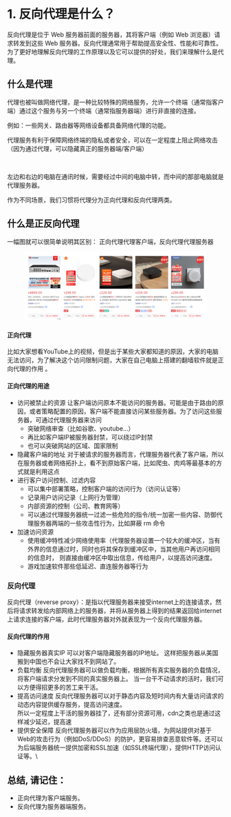 # 1. 反向代理是什么？

反向代理是位于 Web 服务器前面的服务器，其将客户端（例如 Web 浏览器）请求转发到这些 Web 服务器。反向代理通常用于帮助提高安全性、性能和可靠性。为了更好地理解反向代理的工作原理以及它可以提供的好处，我们来理解什么是代理。

## 什么是代理

代理也被叫做网络代理，是一种比较特殊的网络服务，允许一个终端（通常指客户端）通过这个服务与另一个终端（通常指服务器端）进行非直接的连接。

例如：一些网关、路由器等网络设备都具备网络代理的功能。

代理服务有利于保障网络终端的隐私或者安全，可以在一定程度上阻止网络攻击（因为通过代理，可以隐藏真正的服务器端/客户端）

<figure><img src="https://picx.zhimg.com/80/v2-c39a0da2133aa5689020a317962ac6a0_720w.webp?source=1940ef5c" alt=""><figcaption></figcaption></figure>

左边和右边的电脑在通讯时候，需要经过中间的电脑中转，而中间的那部电脑就是代理服务器。

作为不同场景，我们习惯将代理分为正向代理和反向代理两类。

## 什么是正反向代理

一幅图就可以很简单说明其区别： 正向代理代理客户端，反向代理代理服务器

<figure><img src=".gitbook/assets/image.png" alt=""><figcaption></figcaption></figure>

#### 正向代理

比如大家想看YouTube上的视频，但是出于某些大家都知道的原因，大家的电脑无法访问，为了解决这个访问限制问题，大家在自己电脑上搭建的翻墙软件就是正向代理的作用 。

#### 正向代理的用途

* 访问被禁止的资源
  让客户端访问原本不能访问的服务器。可能是由于路由的原因，或者策略配置的原因，客户端不能直接访问某些服务器。为了访问这些服务器，可通过代理服务器来访问
  * 突破网络审查（比如谷歌、youtube…）
  * 再比如客户端IP被服务器封禁，可以绕过IP封禁
  * 也可以突破网站的区域、国家限制
* 隐藏客户端的地址
  对于被请求的服务器而言，代理服务器代表了客户端，所以在服务器或者网络拓扑上，看不到原始客户端，比如爬虫、肉鸡等最基本的方式就是利用这点
* 进行客户访问控制、过滤内容
  * 可以集中部署策略，控制客户端的访问行为（访问认证等）
  * 记录用户访问记录（上网行为管理）
  * 内部资源的控制（公司、教育网等）
  * 可以通过代理服务器统一过滤一些危险的指令/统一加密一些内容、防御代理服务器两端的一些攻击性行为，比如屏蔽 rm 命令
* 加速访问资源
  * 使用缓冲特性减少网络使用率（代理服务器设置一个较大的缓冲区，当有外界的信息通过时，同时也将其保存到缓冲区中，当其他用户再访问相同的信息时， 则直接由缓冲区中取出信息，传给用户，以提高访问速度。
  * 游戏加速软件那些低延迟、直连服务器等行为

### 反向代理

反向代理（reverse proxy）：是指以代理服务器来接受internet上的连接请求，然后将请求转发给内部网络上的服务器，并将从服务器上得到的结果返回给internet上请求连接的客户端，此时代理服务器对外就表现为一个反向代理服务器。

#### 反向代理的作用

* 隐藏服务器真实IP
  可以对客户端隐藏服务器的IP地址。
  这样把服务器从美国搬到中国也不会让大家找不到网站了。
* 负载均衡
  反向代理服务器可以做负载均衡，根据所有真实服务器的负载情况，将客户端请求分发到不同的真实服务器上。
  当一台干不动请求的活时，我们可以方便得招更多的苦工来干活。
* 提高访问速度
  反向代理服务器可以对于静态内容及短时间内有大量访问请求的动态内容提供缓存服务，提高访问速度。\
  所以一定程度上干活的服务器挂了，还有部分资源可用，cdn之类也是通过这样减少延迟，提高速
* 提供安全保障
  反向代理服务器可以作为应用层防火墙，为网站提供对基于Web的攻击行为（例如DoS/DDoS）的防护，更容易排查恶意软件等。还可以为后端服务器统一提供加密和SSL加速（如SSL终端代理），提供HTTP访问认证等。\


## 总结, 请记住：

* 正向代理为客户端服务。
* 反向代理为服务器端服务。

